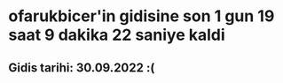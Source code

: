 # ofarukbicer'in gidisine son 1 gun 19 saat 9 dakika 22 saniye kaldi

## Gidis tarihi: 30.09.2022 :(